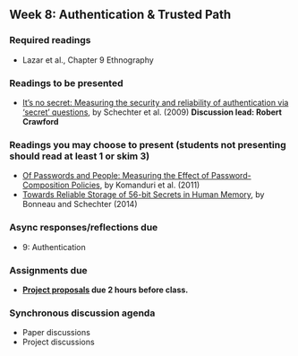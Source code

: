 ## Week 8: Authentication & Trusted Path

### Required readings

  - Lazar et al., Chapter 9 Ethnography

### Readings to be presented

  - [It’s no secret: Measuring the security and reliability of authentication via ‘secret’ questions](https://users.soict.hust.edu.vn/tungbt/it4260/ItsNoSecret.pdf), by Schechter et al. (2009)  **Discussion lead: Robert Crawford**

### Readings you may choose to present (students not presenting should read at least 1 or skim 3)

  - [Of Passwords and People: Measuring the Effect of Password-Composition Policies](https://users.ece.cmu.edu/~mmazurek/papers/chi2011_passwords_people.pdf), by Komanduri et al. (2011)
  - [Towards Reliable Storage of 56-bit Secrets in Human Memory](https://www.usenix.org/system/files/conference/usenixsecurity14/sec14-paper-bonneau.pdf), by Bonneau and Schechter (2014)

### Async responses/reflections due

  - 9: Authentication


### Assignments due

  - **[Project proposals](../project/README.md#week-8-before-the-live-session) due 2 hours before class.** 

### Synchronous discussion agenda

- Paper discussions
- Project discussions
